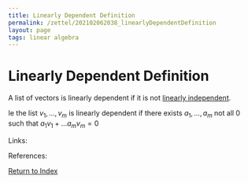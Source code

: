 ```yaml
---
title: Linearly Dependent Definition
permalink: /zettel/202102062038_linearlyDependentDefinition
layout: page
tags: linear algebra
---
```

# Linearly Dependent Definition

A list of vectors is linearly dependent if it is not [linearly independent](202102062030_linearlyIndependentDefinition).

Ie the list $v_1, \ldots, v_m$ is linearly dependent if there exists $a_1, \ldots, a_m$ not all 0 such 
that $a_1 v_1 + \ldots a_m v_m = 0$

Links: 

References: 

[Return to Index](index)
